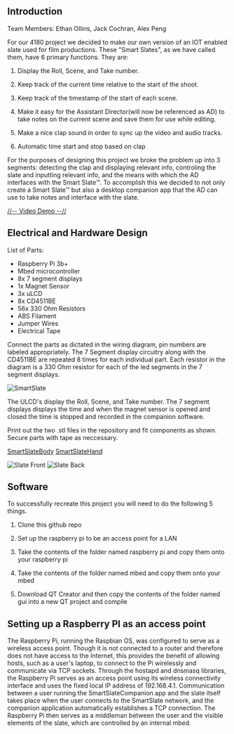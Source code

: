 Introduction
--
Team Members: Ethan Ollins, Jack Cochran, Alex Peng

For our 4180 project we decided to make our own version of an IOT enabled slate used for film productions. These "Smart Slates", as we have called them, have 6 primary functions.
They are:

1) Display the Roll, Scene, and Take number.
  
2) Keep track of the current time relative to the start of the shoot.
   
3) Keep track of the timestamp of the start of each scene.
   
4) Make it easy for the Assistant Director(will now be referenced as AD) to take notes on the current scene and save them for use while editing.
   
5) Make a nice clap sound in order to sync up the video and audio tracks.
    
6) Automatic time start and stop based on clap

For the purposes of designing this project we broke the problem up into 3 segments: detecting the clap and displaying relevant info, controling the slate and inputting relevant info, and the means with which the AD interfaces with the Smart Slate™️. To accomplish this we decided to not only create a Smart Slate™️ but also a desktop companion app that the AD can use to take notes and interface with the slate.

<a href="http://youtu.be/_YN7Nneg3RY" target="_blank">//-- Video Demo --//</a>


Electrical and Hardware Design
-

List of Parts:
* Raspberry Pi 3b+
* Mbed microcontroller
* 8x 7 segment displays
* 1x Magnet Sensor
* 3x uLCD
* 8x CD4511BE
* 56x 330 Ohm Resistors
* ABS Filament
* Jumper Wires
* Electrical Tape

Connect the parts as dictated in the wiring diagram, pin numbers are labeled appropriately. The 7 Segment display circuitry along with the CD4511BE are repeated 8 times for each individual part. Each resistor in the diagram is a 330 Ohm resistor for each of the led segments in the 7 segment displays.

![SmartSlate](https://github.com/eollins/SmartSlateCompanion/assets/91165948/a9c38e4f-9ac8-4668-8196-3a34d50bfc50)


The ULCD's display the Roll, Scene, and Take number. The 7 segment displays displays the time and when the magnet sensor is opened and closed the time is stopped and recorded in the companion software.

Print out the two .stl files in the repository and fit components as shown. Secure parts with tape as neccessary.

[SmartSlateBody](smartslatebody.stl)
[SmartSlateHand](smartslateslapper.stl)

![Slate Front](https://github.com/eollins/SmartSlateCompanion/assets/91165948/4287fa16-3772-4246-b1cf-44e2e2c96084)
![Slate Back](https://github.com/eollins/SmartSlateCompanion/assets/91165948/dc97f9d7-b2ea-45a1-a74e-e8c866eb5b9c)


Software
--
To successfully recreate this project you will need to do the following 5 things.

1) Clone this github repo

2) Set up the raspberry pi to be an access point for a LAN

3) Take the contents of the folder named raspberry pi and copy them onto your raspberry pi

4) Take the contents of the folder named mbed and copy them onto your mbed

5) Download QT Creator and then copy the contents of the folder named gui into a new QT project and compile

Setting up a Raspberry PI as an access point
--
The Raspberry Pi, running the Raspbian OS, was configured to serve as a wireless access point. Though it is not connected to a router and therefore does not have access to the Internet, this provides the benefit of allowing hosts, such as a user's laptop, to connect to the Pi wirelessly and communicate via TCP sockets. Through the hostapd and dnsmasq libraries, the Raspberry Pi serves as an access point using its wireless connectivity interface and uses the fixed local IP address of 192.168.4.1. Communication between a user running the SmartSlateCompanion app and the slate itself takes place when the user connects to the SmartSlate network, and the companion application automatically establishes a TCP connection. The Raspberry Pi then serves as a middleman between the user and the visible elements of the slate, which are controlled by an internal mbed.
